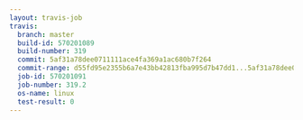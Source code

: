 ```yaml
---
layout: travis-job
travis:
  branch: master
  build-id: 570201089
  build-number: 319
  commit: 5af31a78dee0711111ace4fa369a1ac680b7f264
  commit-range: d55fd95e2355b6a7e43bb42813fba995d7b47dd1...5af31a78dee0711111ace4fa369a1ac680b7f264
  job-id: 570201091
  job-number: 319.2
  os-name: linux
  test-result: 0
---
```

